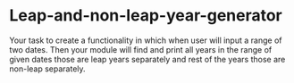 # Leap-and-non-leap-year-generator
Your task to create a functionality in which when user will input a range of two dates. Then your  module will find and print all years in the range of given dates those are leap years separately  and rest of the years those are non-leap separately.
